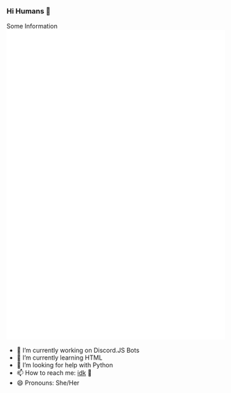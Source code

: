 ### Hi Humans 👋
Some Information
![Metrics](https://github.com/DragonCat4012/DragonCat4012/blob/master/github-metrics.svg)
- 🔭 I’m currently working on Discord.JS Bots
- 🌱 I’m currently learning HTML
- 🤔 I’m looking for help with Python
- 📫 How to reach me: [idk](https://discord.gg/Emk2udJ) :eyes: 
- 😄 Pronouns: She/Her

